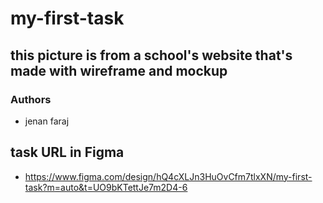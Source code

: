 # my-first-task
## this picture is from a school's website that's made with wireframe and mockup
### Authors
- jenan faraj
## task URL in Figma
- https://www.figma.com/design/hQ4cXLJn3HuOvCfm7tlxXN/my-first-task?m=auto&t=UO9bKTettJe7m2D4-6
